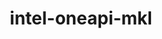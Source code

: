 ---
title: "intel-oneapi-mkl"
layout: cache
categories: [package, develop]
meta: {"versions": ["2024.2.1"], "compilers": ["gcc@=11.4.0", "gcc@=12.3.0", "intel@=2021.10.0", "oneapi@=2023.2.0", "oneapi@=2024.2.0", "oneapi@=2024.2.1"], "oss": ["amzn2", "ubuntu22.04"], "platforms": ["linux"], "targets": ["x86_64_v3", "x86_64_v4"], "stacks": ["aws-pcluster-x86_64_v4", "e4s", "e4s-oneapi", "ml-linux-x86_64-cpu", "ml-linux-x86_64-cuda", "root"], "num_specs": 32, "num_specs_by_stack": {"aws-pcluster-x86_64_v4": 10, "root": 32, "ml-linux-x86_64-cpu": 3, "e4s": 3, "ml-linux-x86_64-cuda": 12, "e4s-oneapi": 4}}
spec_details: [{"hash": "4us4wjoi5fav5xvmn5wche4gxgggnc24", "compiler": "gcc@=12.3.0", "versions": ["2024.2.1"], "os": "amzn2", "platform": "linux", "target": "x86_64_v3", "variants": ["build_system=generic", "~cluster", "+envmods", "~gfortran", "~ilp64", "mpi_family=none", "+shared", "threads=none"], "stacks": ["aws-pcluster-x86_64_v4", "root"], "size": "-", "tarball": "https://binaries.spack.io/develop/build_cache/linux-amzn2-x86_64_v3/gcc-12.3.0/intel-oneapi-mkl-2024.2.1/linux-amzn2-x86_64_v3-gcc-12.3.0-intel-oneapi-mkl-2024.2.1-4us4wjoi5fav5xvmn5wche4gxgggnc24.spack"}, {"hash": "kqbeneym2d7e7hrp25dgvmp42yb7yejw", "compiler": "oneapi@=2023.2.0", "versions": ["2024.2.1"], "os": "amzn2", "platform": "linux", "target": "x86_64_v3", "variants": ["build_system=generic", "~cluster", "+envmods", "~gfortran", "~ilp64", "mpi_family=none", "+shared", "threads=none"], "stacks": ["aws-pcluster-x86_64_v4", "root"], "size": "-", "tarball": "https://binaries.spack.io/develop/build_cache/linux-amzn2-x86_64_v3/oneapi-2023.2.0/intel-oneapi-mkl-2024.2.1/linux-amzn2-x86_64_v3-oneapi-2023.2.0-intel-oneapi-mkl-2024.2.1-kqbeneym2d7e7hrp25dgvmp42yb7yejw.spack"}, {"hash": "7bcackfgns22qpywpi2g3c735554dwbf", "compiler": "gcc@=12.3.0", "versions": ["2024.2.1"], "os": "amzn2", "platform": "linux", "target": "x86_64_v4", "variants": ["build_system=generic", "~cluster", "+envmods", "~gfortran", "~ilp64", "mpi_family=none", "+shared", "threads=none"], "stacks": ["aws-pcluster-x86_64_v4", "root"], "size": "-", "tarball": "https://binaries.spack.io/develop/build_cache/linux-amzn2-x86_64_v4/gcc-12.3.0/intel-oneapi-mkl-2024.2.1/linux-amzn2-x86_64_v4-gcc-12.3.0-intel-oneapi-mkl-2024.2.1-7bcackfgns22qpywpi2g3c735554dwbf.spack"}, {"hash": "5fb3bdzew4w6a5naqoyzlfcksixlthit", "compiler": "intel@=2021.10.0", "versions": ["2024.2.1"], "os": "amzn2", "platform": "linux", "target": "x86_64_v3", "variants": ["build_system=generic", "~cluster", "+envmods", "~gfortran", "~ilp64", "mpi_family=none", "+shared", "threads=none"], "stacks": ["aws-pcluster-x86_64_v4", "root"], "size": "-", "tarball": "https://binaries.spack.io/develop/build_cache/linux-amzn2-x86_64_v3/intel-2021.10.0/intel-oneapi-mkl-2024.2.1/linux-amzn2-x86_64_v3-intel-2021.10.0-intel-oneapi-mkl-2024.2.1-5fb3bdzew4w6a5naqoyzlfcksixlthit.spack"}, {"hash": "l3mbkjuy6uwvqen2fzdlg3mvh4h2sf5c", "compiler": "intel@=2021.10.0", "versions": ["2024.2.1"], "os": "amzn2", "platform": "linux", "target": "x86_64_v3", "variants": ["build_system=generic", "+cluster", "+envmods", "~gfortran", "~ilp64", "mpi_family=mpich", "+shared", "threads=none"], "stacks": ["aws-pcluster-x86_64_v4", "root"], "size": "-", "tarball": "https://binaries.spack.io/develop/build_cache/linux-amzn2-x86_64_v3/intel-2021.10.0/intel-oneapi-mkl-2024.2.1/linux-amzn2-x86_64_v3-intel-2021.10.0-intel-oneapi-mkl-2024.2.1-l3mbkjuy6uwvqen2fzdlg3mvh4h2sf5c.spack"}, {"hash": "q33uusya4x3ktmzcql53gqvbfntnyv7b", "compiler": "intel@=2021.10.0", "versions": ["2024.2.1"], "os": "amzn2", "platform": "linux", "target": "x86_64_v3", "variants": ["build_system=generic", "+cluster", "+envmods", "~gfortran", "~ilp64", "mpi_family=mpich", "+shared", "threads=none"], "stacks": ["aws-pcluster-x86_64_v4", "root"], "size": "-", "tarball": "https://binaries.spack.io/develop/build_cache/linux-amzn2-x86_64_v3/intel-2021.10.0/intel-oneapi-mkl-2024.2.1/linux-amzn2-x86_64_v3-intel-2021.10.0-intel-oneapi-mkl-2024.2.1-q33uusya4x3ktmzcql53gqvbfntnyv7b.spack"}, {"hash": "6nsybvu7vj3ojd5f4gs3eg52z23xf57b", "compiler": "intel@=2021.10.0", "versions": ["2024.2.1"], "os": "amzn2", "platform": "linux", "target": "x86_64_v4", "variants": ["build_system=generic", "~cluster", "+envmods", "~gfortran", "~ilp64", "mpi_family=none", "+shared", "threads=none"], "stacks": ["aws-pcluster-x86_64_v4", "root"], "size": "-", "tarball": "https://binaries.spack.io/develop/build_cache/linux-amzn2-x86_64_v4/intel-2021.10.0/intel-oneapi-mkl-2024.2.1/linux-amzn2-x86_64_v4-intel-2021.10.0-intel-oneapi-mkl-2024.2.1-6nsybvu7vj3ojd5f4gs3eg52z23xf57b.spack"}, {"hash": "a2hlt34rpo2etxkxqouqrc2jt6y4vdgw", "compiler": "intel@=2021.10.0", "versions": ["2024.2.1"], "os": "amzn2", "platform": "linux", "target": "x86_64_v4", "variants": ["build_system=generic", "+cluster", "+envmods", "~gfortran", "~ilp64", "mpi_family=mpich", "+shared", "threads=none"], "stacks": ["aws-pcluster-x86_64_v4", "root"], "size": "-", "tarball": "https://binaries.spack.io/develop/build_cache/linux-amzn2-x86_64_v4/intel-2021.10.0/intel-oneapi-mkl-2024.2.1/linux-amzn2-x86_64_v4-intel-2021.10.0-intel-oneapi-mkl-2024.2.1-a2hlt34rpo2etxkxqouqrc2jt6y4vdgw.spack"}, {"hash": "vhip3nevjmjyztq6nvrwg2hbssyggjxv", "compiler": "intel@=2021.10.0", "versions": ["2024.2.1"], "os": "amzn2", "platform": "linux", "target": "x86_64_v4", "variants": ["build_system=generic", "+cluster", "+envmods", "~gfortran", "~ilp64", "mpi_family=mpich", "+shared", "threads=none"], "stacks": ["aws-pcluster-x86_64_v4", "root"], "size": "-", "tarball": "https://binaries.spack.io/develop/build_cache/linux-amzn2-x86_64_v4/intel-2021.10.0/intel-oneapi-mkl-2024.2.1/linux-amzn2-x86_64_v4-intel-2021.10.0-intel-oneapi-mkl-2024.2.1-vhip3nevjmjyztq6nvrwg2hbssyggjxv.spack"}, {"hash": "4uhjhhgocrv4u5p5gpndauw3rzq6ifcq", "compiler": "oneapi@=2023.2.0", "versions": ["2024.2.1"], "os": "amzn2", "platform": "linux", "target": "x86_64_v4", "variants": ["build_system=generic", "~cluster", "+envmods", "~gfortran", "~ilp64", "mpi_family=none", "+shared", "threads=none"], "stacks": ["aws-pcluster-x86_64_v4", "root"], "size": "-", "tarball": "https://binaries.spack.io/develop/build_cache/linux-amzn2-x86_64_v4/oneapi-2023.2.0/intel-oneapi-mkl-2024.2.1/linux-amzn2-x86_64_v4-oneapi-2023.2.0-intel-oneapi-mkl-2024.2.1-4uhjhhgocrv4u5p5gpndauw3rzq6ifcq.spack"}, {"hash": "qu6djzfcxeavwz3whqd4p47fgrn4kwvb", "compiler": "gcc@=11.4.0", "versions": ["2024.2.1"], "os": "ubuntu22.04", "platform": "linux", "target": "x86_64_v3", "variants": ["build_system=generic", "~cluster", "+envmods", "~gfortran", "~ilp64", "mpi_family=none", "+shared", "threads=none"], "stacks": ["root", "ml-linux-x86_64-cpu"], "size": "-", "tarball": "https://binaries.spack.io/develop/build_cache/linux-ubuntu22.04-x86_64_v3/gcc-11.4.0/intel-oneapi-mkl-2024.2.1/linux-ubuntu22.04-x86_64_v3-gcc-11.4.0-intel-oneapi-mkl-2024.2.1-qu6djzfcxeavwz3whqd4p47fgrn4kwvb.spack"}, {"hash": "5h2iybkhw3f3eswc5v3zvsjuhdoxp2q7", "compiler": "gcc@=11.4.0", "versions": ["2024.2.1"], "os": "ubuntu22.04", "platform": "linux", "target": "x86_64_v3", "variants": ["build_system=generic", "~cluster", "+envmods", "~gfortran", "~ilp64", "mpi_family=none", "+shared", "threads=none"], "stacks": ["e4s", "root"], "size": "-", "tarball": "https://binaries.spack.io/develop/build_cache/linux-ubuntu22.04-x86_64_v3/gcc-11.4.0/intel-oneapi-mkl-2024.2.1/linux-ubuntu22.04-x86_64_v3-gcc-11.4.0-intel-oneapi-mkl-2024.2.1-5h2iybkhw3f3eswc5v3zvsjuhdoxp2q7.spack"}, {"hash": "4mkncayysoh6aedpm4h6mgeenypok23z", "compiler": "gcc@=11.4.0", "versions": ["2024.2.1"], "os": "ubuntu22.04", "platform": "linux", "target": "x86_64_v3", "variants": ["build_system=generic", "~cluster", "+envmods", "~gfortran", "~ilp64", "mpi_family=none", "+shared", "threads=none"], "stacks": ["ml-linux-x86_64-cuda", "root"], "size": "-", "tarball": "https://binaries.spack.io/develop/build_cache/linux-ubuntu22.04-x86_64_v3/gcc-11.4.0/intel-oneapi-mkl-2024.2.1/linux-ubuntu22.04-x86_64_v3-gcc-11.4.0-intel-oneapi-mkl-2024.2.1-4mkncayysoh6aedpm4h6mgeenypok23z.spack"}, {"hash": "z7pukvvaurmbk2t4g25jnh3m7uf7hxrp", "compiler": "gcc@=11.4.0", "versions": ["2024.2.1"], "os": "ubuntu22.04", "platform": "linux", "target": "x86_64_v3", "variants": ["build_system=generic", "~cluster", "+envmods", "~gfortran", "~ilp64", "mpi_family=none", "+shared", "threads=none"], "stacks": ["ml-linux-x86_64-cuda", "root"], "size": "-", "tarball": "https://binaries.spack.io/develop/build_cache/linux-ubuntu22.04-x86_64_v3/gcc-11.4.0/intel-oneapi-mkl-2024.2.1/linux-ubuntu22.04-x86_64_v3-gcc-11.4.0-intel-oneapi-mkl-2024.2.1-z7pukvvaurmbk2t4g25jnh3m7uf7hxrp.spack"}, {"hash": "g4r2pxzvqntly53sghfcqkd3tfeudcgh", "compiler": "gcc@=11.4.0", "versions": ["2024.2.1"], "os": "ubuntu22.04", "platform": "linux", "target": "x86_64_v3", "variants": ["build_system=generic", "~cluster", "+envmods", "~gfortran", "~ilp64", "mpi_family=none", "+shared", "threads=none"], "stacks": ["ml-linux-x86_64-cuda", "root"], "size": "-", "tarball": "https://binaries.spack.io/develop/build_cache/linux-ubuntu22.04-x86_64_v3/gcc-11.4.0/intel-oneapi-mkl-2024.2.1/linux-ubuntu22.04-x86_64_v3-gcc-11.4.0-intel-oneapi-mkl-2024.2.1-g4r2pxzvqntly53sghfcqkd3tfeudcgh.spack"}, {"hash": "me365q4pw7slqoifh3cebhxkzg7gqqy2", "compiler": "gcc@=11.4.0", "versions": ["2024.2.1"], "os": "ubuntu22.04", "platform": "linux", "target": "x86_64_v3", "variants": ["build_system=generic", "~cluster", "+envmods", "~gfortran", "~ilp64", "mpi_family=none", "+shared", "threads=none"], "stacks": ["ml-linux-x86_64-cuda", "root"], "size": "-", "tarball": "https://binaries.spack.io/develop/build_cache/linux-ubuntu22.04-x86_64_v3/gcc-11.4.0/intel-oneapi-mkl-2024.2.1/linux-ubuntu22.04-x86_64_v3-gcc-11.4.0-intel-oneapi-mkl-2024.2.1-me365q4pw7slqoifh3cebhxkzg7gqqy2.spack"}, {"hash": "vh254543c75233sbnfhekq4fy4tixz3h", "compiler": "gcc@=11.4.0", "versions": ["2024.2.1"], "os": "ubuntu22.04", "platform": "linux", "target": "x86_64_v3", "variants": ["build_system=generic", "~cluster", "+envmods", "~gfortran", "~ilp64", "mpi_family=none", "+shared", "threads=none"], "stacks": ["ml-linux-x86_64-cuda", "root"], "size": "-", "tarball": "https://binaries.spack.io/develop/build_cache/linux-ubuntu22.04-x86_64_v3/gcc-11.4.0/intel-oneapi-mkl-2024.2.1/linux-ubuntu22.04-x86_64_v3-gcc-11.4.0-intel-oneapi-mkl-2024.2.1-vh254543c75233sbnfhekq4fy4tixz3h.spack"}, {"hash": "hhx4ew2gyhlj5rpjclb4vt35l2qofkem", "compiler": "gcc@=11.4.0", "versions": ["2024.2.1"], "os": "ubuntu22.04", "platform": "linux", "target": "x86_64_v3", "variants": ["build_system=generic", "~cluster", "+envmods", "~gfortran", "~ilp64", "mpi_family=none", "+shared", "threads=none"], "stacks": ["ml-linux-x86_64-cuda", "root"], "size": "-", "tarball": "https://binaries.spack.io/develop/build_cache/linux-ubuntu22.04-x86_64_v3/gcc-11.4.0/intel-oneapi-mkl-2024.2.1/linux-ubuntu22.04-x86_64_v3-gcc-11.4.0-intel-oneapi-mkl-2024.2.1-hhx4ew2gyhlj5rpjclb4vt35l2qofkem.spack"}, {"hash": "zf6hmkfrsk6ky2dgtnkx3ggqjsvyilkf", "compiler": "gcc@=11.4.0", "versions": ["2024.2.1"], "os": "ubuntu22.04", "platform": "linux", "target": "x86_64_v3", "variants": ["build_system=generic", "~cluster", "+envmods", "~gfortran", "~ilp64", "mpi_family=none", "+shared", "threads=none"], "stacks": ["root", "ml-linux-x86_64-cpu"], "size": "-", "tarball": "https://binaries.spack.io/develop/build_cache/linux-ubuntu22.04-x86_64_v3/gcc-11.4.0/intel-oneapi-mkl-2024.2.1/linux-ubuntu22.04-x86_64_v3-gcc-11.4.0-intel-oneapi-mkl-2024.2.1-zf6hmkfrsk6ky2dgtnkx3ggqjsvyilkf.spack"}, {"hash": "isu32taazknsq6tkzx32a26fwh4p5pjd", "compiler": "gcc@=11.4.0", "versions": ["2024.2.1"], "os": "ubuntu22.04", "platform": "linux", "target": "x86_64_v3", "variants": ["build_system=generic", "~cluster", "+envmods", "~gfortran", "~ilp64", "mpi_family=none", "+shared", "threads=none"], "stacks": ["ml-linux-x86_64-cuda", "root"], "size": "-", "tarball": "https://binaries.spack.io/develop/build_cache/linux-ubuntu22.04-x86_64_v3/gcc-11.4.0/intel-oneapi-mkl-2024.2.1/linux-ubuntu22.04-x86_64_v3-gcc-11.4.0-intel-oneapi-mkl-2024.2.1-isu32taazknsq6tkzx32a26fwh4p5pjd.spack"}, {"hash": "7gaqfiscvflbmsuvmazctieamgln6cbz", "compiler": "gcc@=11.4.0", "versions": ["2024.2.1"], "os": "ubuntu22.04", "platform": "linux", "target": "x86_64_v3", "variants": ["build_system=generic", "~cluster", "+envmods", "~gfortran", "~ilp64", "mpi_family=none", "+shared", "threads=none"], "stacks": ["ml-linux-x86_64-cuda", "root"], "size": "-", "tarball": "https://binaries.spack.io/develop/build_cache/linux-ubuntu22.04-x86_64_v3/gcc-11.4.0/intel-oneapi-mkl-2024.2.1/linux-ubuntu22.04-x86_64_v3-gcc-11.4.0-intel-oneapi-mkl-2024.2.1-7gaqfiscvflbmsuvmazctieamgln6cbz.spack"}, {"hash": "jdf3z52hf2xzrevwqnycavvuw436kioc", "compiler": "gcc@=11.4.0", "versions": ["2024.2.1"], "os": "ubuntu22.04", "platform": "linux", "target": "x86_64_v3", "variants": ["build_system=generic", "~cluster", "+envmods", "~gfortran", "~ilp64", "mpi_family=none", "+shared", "threads=none"], "stacks": ["ml-linux-x86_64-cuda", "root"], "size": "-", "tarball": "https://binaries.spack.io/develop/build_cache/linux-ubuntu22.04-x86_64_v3/gcc-11.4.0/intel-oneapi-mkl-2024.2.1/linux-ubuntu22.04-x86_64_v3-gcc-11.4.0-intel-oneapi-mkl-2024.2.1-jdf3z52hf2xzrevwqnycavvuw436kioc.spack"}, {"hash": "ndmylxiayk5pgdqhopttxyaqttmepslk", "compiler": "gcc@=11.4.0", "versions": ["2024.2.1"], "os": "ubuntu22.04", "platform": "linux", "target": "x86_64_v3", "variants": ["build_system=generic", "~cluster", "+envmods", "~gfortran", "~ilp64", "mpi_family=none", "+shared", "threads=none"], "stacks": ["e4s", "root"], "size": "-", "tarball": "https://binaries.spack.io/develop/build_cache/linux-ubuntu22.04-x86_64_v3/gcc-11.4.0/intel-oneapi-mkl-2024.2.1/linux-ubuntu22.04-x86_64_v3-gcc-11.4.0-intel-oneapi-mkl-2024.2.1-ndmylxiayk5pgdqhopttxyaqttmepslk.spack"}, {"hash": "473mpyrqffrqt5kn323h7nnadts4tj3a", "compiler": "gcc@=11.4.0", "versions": ["2024.2.1"], "os": "ubuntu22.04", "platform": "linux", "target": "x86_64_v3", "variants": ["build_system=generic", "~cluster", "+envmods", "~gfortran", "~ilp64", "mpi_family=none", "+shared", "threads=none"], "stacks": ["ml-linux-x86_64-cuda", "root"], "size": "-", "tarball": "https://binaries.spack.io/develop/build_cache/linux-ubuntu22.04-x86_64_v3/gcc-11.4.0/intel-oneapi-mkl-2024.2.1/linux-ubuntu22.04-x86_64_v3-gcc-11.4.0-intel-oneapi-mkl-2024.2.1-473mpyrqffrqt5kn323h7nnadts4tj3a.spack"}, {"hash": "fsenljlh645nvpvahltugjmlxll3ktie", "compiler": "gcc@=11.4.0", "versions": ["2024.2.1"], "os": "ubuntu22.04", "platform": "linux", "target": "x86_64_v3", "variants": ["build_system=generic", "~cluster", "+envmods", "~gfortran", "~ilp64", "mpi_family=none", "+shared", "threads=none"], "stacks": ["ml-linux-x86_64-cuda", "root"], "size": "-", "tarball": "https://binaries.spack.io/develop/build_cache/linux-ubuntu22.04-x86_64_v3/gcc-11.4.0/intel-oneapi-mkl-2024.2.1/linux-ubuntu22.04-x86_64_v3-gcc-11.4.0-intel-oneapi-mkl-2024.2.1-fsenljlh645nvpvahltugjmlxll3ktie.spack"}, {"hash": "f2g3uumw4qinyz2dz3pytukapexicbx2", "compiler": "gcc@=11.4.0", "versions": ["2024.2.1"], "os": "ubuntu22.04", "platform": "linux", "target": "x86_64_v3", "variants": ["build_system=generic", "~cluster", "+envmods", "~gfortran", "~ilp64", "mpi_family=none", "+shared", "threads=none"], "stacks": ["e4s", "root"], "size": "-", "tarball": "https://binaries.spack.io/develop/build_cache/linux-ubuntu22.04-x86_64_v3/gcc-11.4.0/intel-oneapi-mkl-2024.2.1/linux-ubuntu22.04-x86_64_v3-gcc-11.4.0-intel-oneapi-mkl-2024.2.1-f2g3uumw4qinyz2dz3pytukapexicbx2.spack"}, {"hash": "zvzrkhmejpvjw26goknzdlcbxklgjz2f", "compiler": "gcc@=11.4.0", "versions": ["2024.2.1"], "os": "ubuntu22.04", "platform": "linux", "target": "x86_64_v3", "variants": ["build_system=generic", "~cluster", "+envmods", "~gfortran", "~ilp64", "mpi_family=none", "+shared", "threads=none"], "stacks": ["root", "ml-linux-x86_64-cpu"], "size": "-", "tarball": "https://binaries.spack.io/develop/build_cache/linux-ubuntu22.04-x86_64_v3/gcc-11.4.0/intel-oneapi-mkl-2024.2.1/linux-ubuntu22.04-x86_64_v3-gcc-11.4.0-intel-oneapi-mkl-2024.2.1-zvzrkhmejpvjw26goknzdlcbxklgjz2f.spack"}, {"hash": "zhc6oncdg3xanurip42kaoegdhjh4r3s", "compiler": "gcc@=11.4.0", "versions": ["2024.2.1"], "os": "ubuntu22.04", "platform": "linux", "target": "x86_64_v3", "variants": ["build_system=generic", "~cluster", "+envmods", "~gfortran", "~ilp64", "mpi_family=none", "+shared", "threads=none"], "stacks": ["ml-linux-x86_64-cuda", "root"], "size": "-", "tarball": "https://binaries.spack.io/develop/build_cache/linux-ubuntu22.04-x86_64_v3/gcc-11.4.0/intel-oneapi-mkl-2024.2.1/linux-ubuntu22.04-x86_64_v3-gcc-11.4.0-intel-oneapi-mkl-2024.2.1-zhc6oncdg3xanurip42kaoegdhjh4r3s.spack"}, {"hash": "6e4wa3jc5smohtyajyblj5scpgzewqqg", "compiler": "oneapi@=2024.2.0", "versions": ["2024.2.1"], "os": "ubuntu22.04", "platform": "linux", "target": "x86_64_v3", "variants": ["build_system=generic", "~cluster", "+envmods", "~gfortran", "~ilp64", "mpi_family=none", "+shared", "threads=none"], "stacks": ["root", "e4s-oneapi"], "size": "-", "tarball": "https://binaries.spack.io/develop/build_cache/linux-ubuntu22.04-x86_64_v3/oneapi-2024.2.0/intel-oneapi-mkl-2024.2.1/linux-ubuntu22.04-x86_64_v3-oneapi-2024.2.0-intel-oneapi-mkl-2024.2.1-6e4wa3jc5smohtyajyblj5scpgzewqqg.spack"}, {"hash": "6mgqb4ir2lih2amgeogvlergz2mmamut", "compiler": "oneapi@=2024.2.0", "versions": ["2024.2.1"], "os": "ubuntu22.04", "platform": "linux", "target": "x86_64_v3", "variants": ["build_system=generic", "~cluster", "+envmods", "~gfortran", "~ilp64", "mpi_family=none", "+shared", "threads=none"], "stacks": ["root", "e4s-oneapi"], "size": "-", "tarball": "https://binaries.spack.io/develop/build_cache/linux-ubuntu22.04-x86_64_v3/oneapi-2024.2.0/intel-oneapi-mkl-2024.2.1/linux-ubuntu22.04-x86_64_v3-oneapi-2024.2.0-intel-oneapi-mkl-2024.2.1-6mgqb4ir2lih2amgeogvlergz2mmamut.spack"}, {"hash": "rmbi76ch6angfgmm7y7mds6r5kr3ehd7", "compiler": "oneapi@=2024.2.1", "versions": ["2024.2.1"], "os": "ubuntu22.04", "platform": "linux", "target": "x86_64_v3", "variants": ["build_system=generic", "~cluster", "+envmods", "~gfortran", "~ilp64", "mpi_family=none", "+shared", "threads=none"], "stacks": ["root", "e4s-oneapi"], "size": "-", "tarball": "https://binaries.spack.io/develop/build_cache/linux-ubuntu22.04-x86_64_v3/oneapi-2024.2.1/intel-oneapi-mkl-2024.2.1/linux-ubuntu22.04-x86_64_v3-oneapi-2024.2.1-intel-oneapi-mkl-2024.2.1-rmbi76ch6angfgmm7y7mds6r5kr3ehd7.spack"}, {"hash": "rfnxw2i3o35ievnq7qdwqcon5ssmdaxl", "compiler": "oneapi@=2024.2.1", "versions": ["2024.2.1"], "os": "ubuntu22.04", "platform": "linux", "target": "x86_64_v3", "variants": ["build_system=generic", "~cluster", "+envmods", "~gfortran", "~ilp64", "mpi_family=none", "+shared", "threads=none"], "stacks": ["root", "e4s-oneapi"], "size": "-", "tarball": "https://binaries.spack.io/develop/build_cache/linux-ubuntu22.04-x86_64_v3/oneapi-2024.2.1/intel-oneapi-mkl-2024.2.1/linux-ubuntu22.04-x86_64_v3-oneapi-2024.2.1-intel-oneapi-mkl-2024.2.1-rfnxw2i3o35ievnq7qdwqcon5ssmdaxl.spack"}]
---